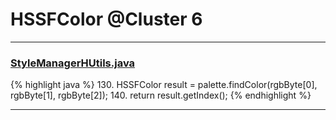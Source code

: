 # HSSFColor @Cluster 6

***

### [StyleManagerHUtils.java](https://searchcode.com/codesearch/view/122565152/)
{% highlight java %}
130. HSSFColor result = palette.findColor(rgbByte[0], rgbByte[1], rgbByte[2]);
140. return result.getIndex();
{% endhighlight %}

***

